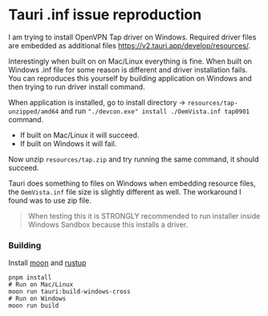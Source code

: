 # Tauri .inf issue reproduction
I am trying to install OpenVPN Tap driver on Windows.
Required driver files are embedded as additional files https://v2.tauri.app/develop/resources/.

Interestingly when built on on Mac/Linux everything is fine.
When built on Windows .inf file for some reason is different and driver installation fails.
You can reproduces this yourself by building application on Windows and then trying to run driver install command.

When application is installed, go to install directory -> `resources/tap-unzipped/amd64`  and run `"./devcon.exe" install ./OemVista.inf tap0901` command.
- If built on Mac/Linux it will succeed.
- If built on Windows it will fail.

Now unzip `resources/tap.zip` and try running the same command, it should succeed.

Tauri does something to files on Windows when embedding resource files, the `OemVista.inf` file size is slightly different as well. The workaround I found was to use zip file.

> When testing this it is STRONGLY recommended to run installer inside Windows Sandbox because this installs a driver.

### Building

Install [moon](https://moonrepo.dev/moon) and [rustup](https://rustup.rs/) 

```
pnpm install
# Run on Mac/Linux
moon run tauri:build-windows-cross
# Run on Windows
moon run build
```
